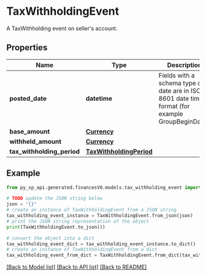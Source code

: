 # TaxWithholdingEvent

A TaxWithholding event on seller's account.

## Properties

Name | Type | Description | Notes
------------ | ------------- | ------------- | -------------
**posted_date** | **datetime** | Fields with a schema type of date are in ISO 8601 date time format (for example GroupBeginDate). | [optional] 
**base_amount** | [**Currency**](Currency.md) |  | [optional] 
**withheld_amount** | [**Currency**](Currency.md) |  | [optional] 
**tax_withholding_period** | [**TaxWithholdingPeriod**](TaxWithholdingPeriod.md) |  | [optional] 

## Example

```python
from py_sp_api.generated.financesV0.models.tax_withholding_event import TaxWithholdingEvent

# TODO update the JSON string below
json = "{}"
# create an instance of TaxWithholdingEvent from a JSON string
tax_withholding_event_instance = TaxWithholdingEvent.from_json(json)
# print the JSON string representation of the object
print(TaxWithholdingEvent.to_json())

# convert the object into a dict
tax_withholding_event_dict = tax_withholding_event_instance.to_dict()
# create an instance of TaxWithholdingEvent from a dict
tax_withholding_event_from_dict = TaxWithholdingEvent.from_dict(tax_withholding_event_dict)
```
[[Back to Model list]](../README.md#documentation-for-models) [[Back to API list]](../README.md#documentation-for-api-endpoints) [[Back to README]](../README.md)


